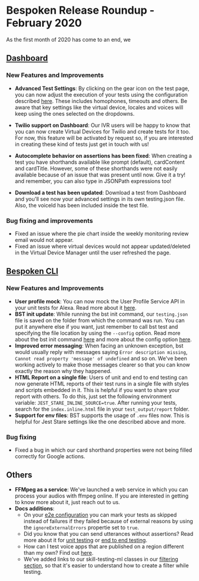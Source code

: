 # Bespoken Release Roundup - February 2020
As the first month of 2020 has come to an end, we

## [Dashboard](https://apps.bespoken.io)
### New Features and Improvements
- **Advanced Test Settings**: By clicking on the gear icon on the test page, you can now adjust the execution of your tests using the configuration described [here](https://read.bespoken.io/end-to-end/guide/#configuration). These includes homophones, timeouts and others. Be aware that key settings like the virtual device, locales and voices will keep using the ones selected on the dropdowns. 

- **Twilio support on Dashboard**: Our IVR users will be happy to know that you can now create Virtual Devices for Twilio and create tests for it too. For now, this feature will be activated by request so, if you are interested in creating these kind of tests just get in touch with us!

- **Autocomplete behavior on assertions has been fixed**: When creating a test you have shorthands available like prompt (default), cardContent and cardTitle. However, some of these shorthands were not easily available because of an issue that was present until now. Give it a try! and remember, you can also type in JSONPath expressions too!

- **Download a test has been updated**: Download a test from Dashboard and you'll see now your advanced settings in its own testing.json file. Also, the voiceId has been included inside the test file.

### Bug fixing and improvements
- Fixed an issue where the pie chart inside the weekly monitoring review email would not appear.
- Fixed an issue where virtual devices would not appear updated/deleted in the Virtual Device Manager until the user refreshed the page.

## [Bespoken CLI]([https://www.npmjs.com/package/bespoken-tools](https://www.npmjs.com/package/bespoken-tools))

### New Features and Improvements
- **User profile mock**: You can now mock the User Profile Service API in your unit tests for Alexa. Read more about it [here](https://read.bespoken.io/unit-testing/use-cases/#testing-with-the-user-profile-service-api).
- **BST init update**:  While running the bst init command, our `testing.json` file is saved on the folder from which the command was run. You can put it anywhere else if you want, just remember to call bst test and specifying the file location by using the `--config` option. Read more about the bst init command [here](https://read.bespoken.io/cli/commands/#init) and more about the config option [here](https://read.bespoken.io/end-to-end/guide/#custom-configuration-path).
- **Improved error messaging**: When facing an unknown exception, bst would usually reply with messages saying `Error description missing`, `Cannot read property 'message' of undefined` and so on. We've been working actively to make those messages clearer so that you can know exactly the reason why they happened.
- **HTML Report on a single file**: Users of unit and end to end testing can now generate HTML reports of their test runs in a single file with styles and scripts embedded in it. This is helpful if you want to share your report with others. To do this, just set the following environment variable: `JEST_STARE_INLINE_SOURCE=true`. After running your tests, search for the `index.inline.html` file in your `test_output/report` folder.
- **Support for env files**: BST supports the usage of `.env` files now. This is helpful for Jest Stare settings like the one described above and more.

### Bug fixing
- Fixed a bug in which our card shorthand properties were not being filled correctly for Google actions. 

## Others
- **FFMpeg as a service**: We've launched a web service in which you can process your audios with ffmpeg online. If you are interested in getting to know more about it, just reach out to us.
- **Docs additions**: 
  - On your [e2e configuration](https://read.bespoken.io/end-to-end/guide/#configuration) you can mark your tests as skipped instead of failures if they failed because of external reasons by using the `ignoreExternalErrors` propertie set to `true`.
  - Did you know that you can send utterances without assertions? Read more about it for [unit testing](https://read.bespoken.io/unit-testing/guide/#empty-assertions) or [end to end testing](https://read.bespoken.io/end-to-end/guide/#assertions).
  - How can I test voice apps that are published on a region different than my own? Find out [here](https://read.bespoken.io/end-to-end/faq/#i-ve-changed-my-locale-to-en-uk-however-i-can-t-access-a-voice-app-from-that-region).
  - We've added links to our skill-testing-ml classes in our [filtering section](https://read.bespoken.io/end-to-end/guide/#filtering-during-test), so that it's easier to understand how to create a filter while testing. 

